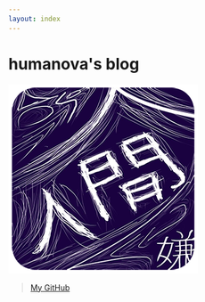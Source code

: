 ```yaml
---
layout: index
---
```


# humanova's blog
![logo](assets/img/ningen-logo-small.png)

> [My GitHub](https://github.com/humanova)
